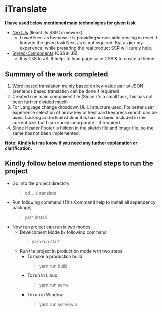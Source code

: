 
# iTranslate

**I have used below mentioned main technologies for given task**

 - [Next Js](https://github.com/zeit/next.js/) (React Js SSR framework)
	 - I used Next Js because it is providing server-side rending in react. I know in the given task Next Js is not required. But as per my experience, while preparing the real product SSR will surely help. 
 -  [Styled-Components](https://github.com/styled-components/styled-components) (CSS in JS)
	 - It is CSS In JS. It helps to load page-wise CSS & to create a theme. 


## Summary of the work completed 

 1. Word-based translation mainly based on key-value pair of JSON (sentence based translation can be done if required) 
 2. Created one main component file  (Since it's a small task,  this has not been further divided much) 
3. For Language change dropdown UL-LI structure used.  For better user experience selection of arrow key or keyboard keypress search can be used, Looking at the limited time this has not been included in the current task but I can surely incorporate it if required. 
4.  Since Header Footer is hidden in the sketch file and Image file, so the same has not been implemented.

**Note: Kindly let me know if you need any further explanation or clarification.** 


## Kindly follow below mentioned steps to  run the project

 - Go into the project directory
	>  cd  ..../itranslate
- Run following command (This Command help to install all dependency package)
	> yarn install 
- Now run project can run in two modes 
	- Development Mode by following command
		> yarn run start
	 - Run the project in production mode with two steps
		- To make a production build
     		>yarn run build
		- To run in Linux
			>yarn run serve
		- To run in Window 
			>yarn run serve:win
